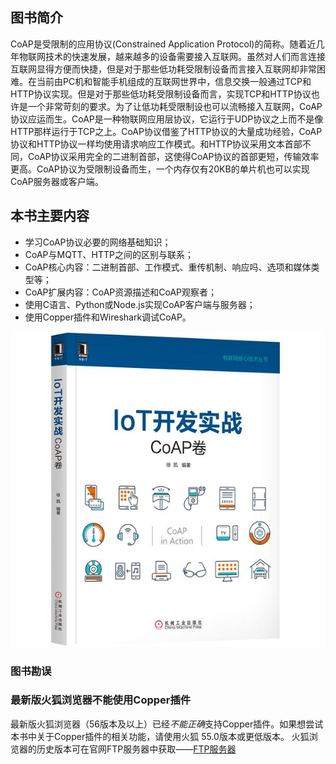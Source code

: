 ## 图书简介
CoAP是受限制的应用协议(Constrained Application Protocol)的简称。随着近几年物联网技术的快速发展，越来越多的设备需要接入互联网。虽然对人们而言连接互联网显得方便而快捷，但是对于那些低功耗受限制设备而言接入互联网却非常困难。在当前由PC机和智能手机组成的互联网世界中，信息交换一般通过TCP和HTTP协议实现。但是对于那些低功耗受限制设备而言，实现TCP和HTTP协议也许是一个非常苛刻的要求。为了让低功耗受限制设也可以流畅接入互联网，CoAP协议应运而生。CoAP是一种物联网应用层协议，它运行于UDP协议之上而不是像HTTP那样运行于TCP之上。CoAP协议借鉴了HTTP协议的大量成功经验，CoAP协议和HTTP协议一样均使用请求响应工作模式。和HTTP协议采用文本首部不同，CoAP协议采用完全的二进制首部，这使得CoAP协议的首部更短，传输效率更高。CoAP协议为受限制设备而生，一个内存仅有20KB的单片机也可以实现CoAP服务器或客户端。
## 本书主要内容
- 学习CoAP协议必要的网络基础知识；
- CoAP与MQTT、HTTP之间的区别与联系；
- CoAP核心内容：二进制首部、工作模式、重传机制、响应吗、选项和媒体类型等；
- CoAP扩展内容：CoAP资源描述和CoAP观察者；
- 使用C语言、Python或Node.js实现CoAP客户端与服务器；
- 使用Copper插件和Wireshark调试CoAP。

![CoAP in Action](img/book_600.jpg)

### 图书勘误
### 最新版火狐浏览器不能使用Copper插件
最新版火狐浏览器（56版本及以上）已经*不能正确*支持Copper插件。如果想尝试本书中关于Copper插件的相关功能，请使用火狐 55.0版本或更低版本。
火狐浏览器的历史版本可在官网FTP服务器中获取——[FTP服务器](http://ftp.mozilla.org/pub/firefox/releases/)
